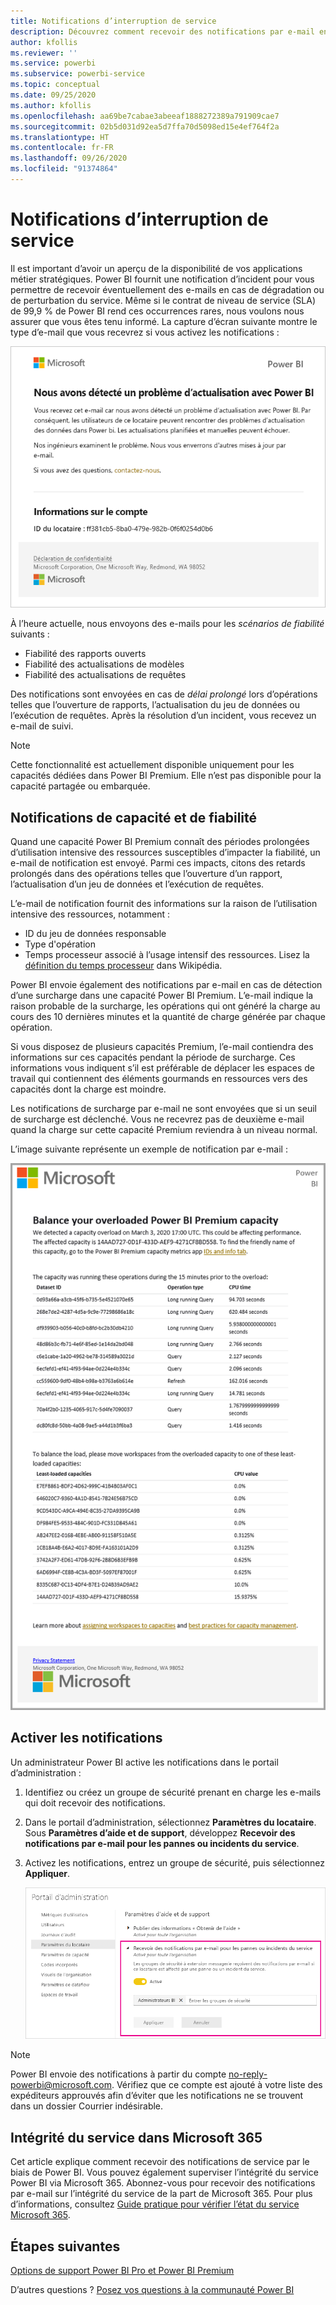 ```yaml
---
title: Notifications d’interruption de service
description: Découvrez comment recevoir des notifications par e-mail en cas de perturbation ou de panne du service Power BI.
author: kfollis
ms.reviewer: ''
ms.service: powerbi
ms.subservice: powerbi-service
ms.topic: conceptual
ms.date: 09/25/2020
ms.author: kfollis
ms.openlocfilehash: aa69be7cabae3abeeaf1888272389a791909cae7
ms.sourcegitcommit: 02b5d031d92ea5d7ffa70d5098ed15e4ef764f2a
ms.translationtype: HT
ms.contentlocale: fr-FR
ms.lasthandoff: 09/26/2020
ms.locfileid: "91374864"
---
```

# <a name="service-interruption-notifications"></a>Notifications d’interruption de service

Il est important d’avoir un aperçu de la disponibilité de vos applications métier stratégiques. Power BI fournit une notification d’incident pour vous permettre de recevoir éventuellement des e-mails en cas de dégradation ou de perturbation du service. Même si le contrat de niveau de service (SLA) de 99,9 % de Power BI rend ces occurrences rares, nous voulons nous assurer que vous êtes tenu informé. La capture d’écran suivante montre le type d’e-mail que vous recevrez si vous activez les notifications :

![Actualiser l’e-mail de notification](media/service-interruption-notifications/refresh-notification-email.png)

À l’heure actuelle, nous envoyons des e-mails pour les _scénarios de fiabilité_ suivants :

- Fiabilité des rapports ouverts
- Fiabilité des actualisations de modèles
- Fiabilité des actualisations de requêtes

Des notifications sont envoyées en cas de _délai prolongé_ lors d’opérations telles que l’ouverture de rapports, l’actualisation du jeu de données ou l’exécution de requêtes. Après la résolution d’un incident, vous recevez un e-mail de suivi.

> [!NOTE]
> Cette fonctionnalité est actuellement disponible uniquement pour les capacités dédiées dans Power BI Premium. Elle n’est pas disponible pour la capacité partagée ou embarquée.

## <a name="capacity-and-reliability-notifications"></a>Notifications de capacité et de fiabilité

Quand une capacité Power BI Premium connaît des périodes prolongées d’utilisation intensive des ressources susceptibles d’impacter la fiabilité, un e-mail de notification est envoyé. Parmi ces impacts, citons des retards prolongés dans des opérations telles que l’ouverture d’un rapport, l’actualisation d’un jeu de données et l’exécution de requêtes. 

L’e-mail de notification fournit des informations sur la raison de l’utilisation intensive des ressources, notamment :

* ID du jeu de données responsable
* Type d'opération
* Temps processeur associé à l’usage intensif des ressources. Lisez la [définition du temps processeur](https://wikipedia.org/wiki/CPU_time) dans Wikipédia.

Power BI envoie également des notifications par e-mail en cas de détection d’une surcharge dans une capacité Power BI Premium. L’e-mail indique la raison probable de la surcharge, les opérations qui ont généré la charge au cours des 10 dernières minutes et la quantité de charge générée par chaque opération.

Si vous disposez de plusieurs capacités Premium, l’e-mail contiendra des informations sur ces capacités pendant la période de surcharge. Ces informations vous indiquent s’il est préférable de déplacer les espaces de travail qui contiennent des éléments gourmands en ressources vers des capacités dont la charge est moindre.

Les notifications de surcharge par e-mail ne sont envoyées que si un seuil de surcharge est déclenché. Vous ne recevrez pas de deuxième e-mail quand la charge sur cette capacité Premium reviendra à un niveau normal.

L’image suivante représente un exemple de notification par e-mail :

![e-mail de notification de capacité surchargée](media/service-interruption-notifications/refresh-notification-email-2.png)


## <a name="enable-notifications"></a>Activer les notifications

Un administrateur Power BI active les notifications dans le portail d’administration :

1. Identifiez ou créez un groupe de sécurité prenant en charge les e-mails qui doit recevoir des notifications.

1. Dans le portail d’administration, sélectionnez **Paramètres du locataire**. Sous **Paramètres d’aide et de support**, développez **Recevoir des notifications par e-mail pour les pannes ou incidents du service**.

1. Activez les notifications, entrez un groupe de sécurité, puis sélectionnez **Appliquer**.

    ![Activer les notifications de service](media/service-interruption-notifications/enable-notifications.png)

> [!NOTE]
> Power BI envoie des notifications à partir du compte no-reply-powerbi@microsoft.com. Vérifiez que ce compte est ajouté à votre liste des expéditeurs approuvés afin d’éviter que les notifications ne se trouvent dans un dossier Courrier indésirable.

## <a name="service-health-in-microsoft-365"></a>Intégrité du service dans Microsoft 365

Cet article explique comment recevoir des notifications de service par le biais de Power BI. Vous pouvez également superviser l’intégrité du service Power BI via Microsoft 365. Abonnez-vous pour recevoir des notifications par e-mail sur l’intégrité du service de la part de Microsoft 365. Pour plus d’informations, consultez [Guide pratique pour vérifier l’état du service Microsoft 365](https://docs.microsoft.com/microsoft-365/enterprise/view-service-health).

## <a name="next-steps"></a>Étapes suivantes

[Options de support Power BI Pro et Power BI Premium](service-support-options.md)

D’autres questions ? [Posez vos questions à la communauté Power BI](https://community.powerbi.com/)
